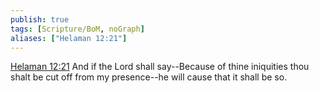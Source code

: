 ```yaml
---
publish: true
tags: [Scripture/BoM, noGraph]
aliases: ["Helaman 12:21"]
---
```

[Helaman 12:21](https://churchofjesuschrist.org/study/scriptures/bofm/hel/12?lang=eng&id=p21#p21) And if the Lord shall say--Because of thine iniquities thou shalt be cut off from my presence--he will cause that it shall be so.
